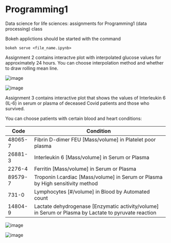 # Programming1
Data science for life sciences: assignments for Programming1 (data processing) class

Bokeh applictions should be started with the command 

    bokeh serve <file_name.ipynb>
    
Assignment 2 contains interactve plot with interpolated glucose values for approximately 24 hours. You can choose interpolation method and whether to draw rolling mean line.


  ![image](https://user-images.githubusercontent.com/29798635/207478851-b46d878a-8d3b-4717-86f4-fdad12836368.png)

  ![image](https://user-images.githubusercontent.com/29798635/207478878-fe00b957-5507-41fb-9e35-9a62118ff1dc.png)

Assignment 3 contains interactive plot that shows the values of Interleukin 6 (IL-6) in serum or plasma of deceased Covid patients and those who survived.

You can choose patients with certain blood and heart conditions:

Code  | Condition
------------- | -------------
48065-7  | Fibrin D-dimer FEU [Mass/volume] in Platelet poor plasma
26881-3  | Interleukin 6 [Mass/volume] in Serum or Plasma
2276-4   | Ferritin [Mass/volume] in Serum or Plasma
89579-7  | Troponin I.cardiac [Mass/volume] in Serum or Plasma by High sensitivity method
731-0    | Lymphocytes [#/volume] in Blood by Automated count
14804-9  | Lactate dehydrogenase [Enzymatic activity/volume] in Serum or Plasma by Lactate to pyruvate reaction

![image](https://user-images.githubusercontent.com/29798635/207481076-048a9334-a177-46b7-ac26-921b4c051093.png)

![image](https://user-images.githubusercontent.com/29798635/207481102-726c8d62-d5f4-4380-b64b-76fe28bb4feb.png)
